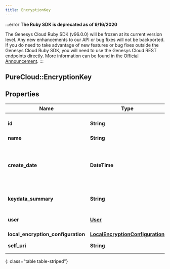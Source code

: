 ```yaml
---
title: EncryptionKey
---
```


:::error
**The Ruby SDK is deprecated as of 9/16/2020**

The Genesys Cloud Ruby SDK (v96.0.0) will be frozen at its current version level. Any new enhancements to our API or bug fixes will not be backported. If you do need to take advantage of new features or bug fixes outside the Genesys Cloud Ruby SDK, you will need to use the Genesys Cloud REST endpoints directly. More information can be found in the [Official Announcement](https://developer.mypurecloud.com/forum/t/announcement-genesys-cloud-ruby-sdk-end-of-life/8850).
:::


## PureCloud::EncryptionKey

## Properties

|Name | Type | Description | Notes|
|------------ | ------------- | ------------- | -------------|
| **id** | **String** | The globally unique identifier for the object. | [optional] |
| **name** | **String** |  | [optional] |
| **create_date** | **DateTime** | create date of the key pair. Date time is represented as an ISO-8601 string. For example: yyyy-MM-ddTHH:mm:ss.SSSZ | [optional] |
| **keydata_summary** | **String** | key data summary (base 64 encoded public key) | [optional] |
| **user** | [**User**](User.html) | user that requested generation of public key | [optional] |
| **local_encryption_configuration** | [**LocalEncryptionConfiguration**](LocalEncryptionConfiguration.html) | Local configuration | [optional] |
| **self_uri** | **String** | The URI for this object | [optional] |
{: class="table table-striped"}


